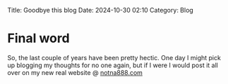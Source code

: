 Title: Goodbye this blog
Date: 2024-10-30 02:10
Category: Blog

# Final word

So, the last couple of years have been pretty hectic. One day I might pick up blogging my thoughts for no one again, but if I were I would post it all over on my new real website @ [notna888.com](https://notna888.com)
